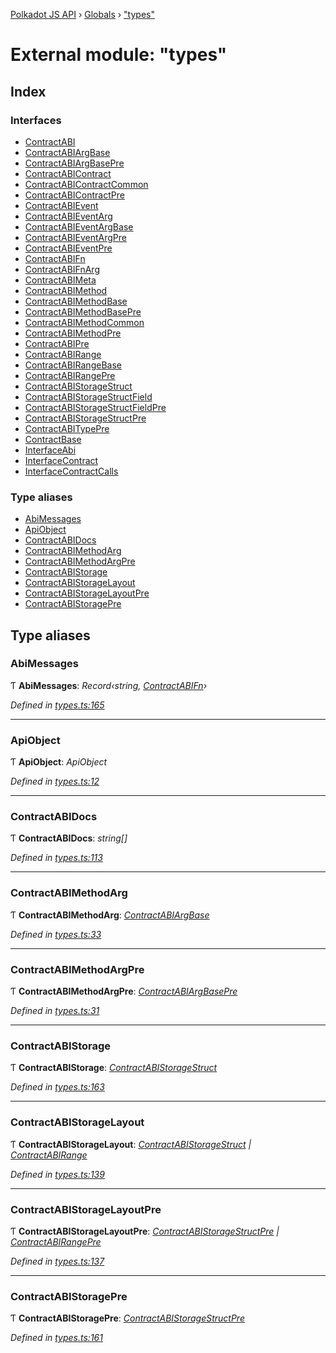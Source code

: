 [Polkadot JS API](../README.md) › [Globals](../globals.md) › ["types"](_types_.md)

# External module: "types"

## Index

### Interfaces

* [ContractABI](../interfaces/_types_.contractabi.md)
* [ContractABIArgBase](../interfaces/_types_.contractabiargbase.md)
* [ContractABIArgBasePre](../interfaces/_types_.contractabiargbasepre.md)
* [ContractABIContract](../interfaces/_types_.contractabicontract.md)
* [ContractABIContractCommon](../interfaces/_types_.contractabicontractcommon.md)
* [ContractABIContractPre](../interfaces/_types_.contractabicontractpre.md)
* [ContractABIEvent](../interfaces/_types_.contractabievent.md)
* [ContractABIEventArg](../interfaces/_types_.contractabieventarg.md)
* [ContractABIEventArgBase](../interfaces/_types_.contractabieventargbase.md)
* [ContractABIEventArgPre](../interfaces/_types_.contractabieventargpre.md)
* [ContractABIEventPre](../interfaces/_types_.contractabieventpre.md)
* [ContractABIFn](../interfaces/_types_.contractabifn.md)
* [ContractABIFnArg](../interfaces/_types_.contractabifnarg.md)
* [ContractABIMeta](../interfaces/_types_.contractabimeta.md)
* [ContractABIMethod](../interfaces/_types_.contractabimethod.md)
* [ContractABIMethodBase](../interfaces/_types_.contractabimethodbase.md)
* [ContractABIMethodBasePre](../interfaces/_types_.contractabimethodbasepre.md)
* [ContractABIMethodCommon](../interfaces/_types_.contractabimethodcommon.md)
* [ContractABIMethodPre](../interfaces/_types_.contractabimethodpre.md)
* [ContractABIPre](../interfaces/_types_.contractabipre.md)
* [ContractABIRange](../interfaces/_types_.contractabirange.md)
* [ContractABIRangeBase](../interfaces/_types_.contractabirangebase.md)
* [ContractABIRangePre](../interfaces/_types_.contractabirangepre.md)
* [ContractABIStorageStruct](../interfaces/_types_.contractabistoragestruct.md)
* [ContractABIStorageStructField](../interfaces/_types_.contractabistoragestructfield.md)
* [ContractABIStorageStructFieldPre](../interfaces/_types_.contractabistoragestructfieldpre.md)
* [ContractABIStorageStructPre](../interfaces/_types_.contractabistoragestructpre.md)
* [ContractABITypePre](../interfaces/_types_.contractabitypepre.md)
* [ContractBase](../interfaces/_types_.contractbase.md)
* [InterfaceAbi](../interfaces/_types_.interfaceabi.md)
* [InterfaceContract](../interfaces/_types_.interfacecontract.md)
* [InterfaceContractCalls](../interfaces/_types_.interfacecontractcalls.md)

### Type aliases

* [AbiMessages](_types_.md#abimessages)
* [ApiObject](_types_.md#apiobject)
* [ContractABIDocs](_types_.md#contractabidocs)
* [ContractABIMethodArg](_types_.md#contractabimethodarg)
* [ContractABIMethodArgPre](_types_.md#contractabimethodargpre)
* [ContractABIStorage](_types_.md#contractabistorage)
* [ContractABIStorageLayout](_types_.md#contractabistoragelayout)
* [ContractABIStorageLayoutPre](_types_.md#contractabistoragelayoutpre)
* [ContractABIStoragePre](_types_.md#contractabistoragepre)

## Type aliases

###  AbiMessages

Ƭ **AbiMessages**: *Record‹string, [ContractABIFn](../interfaces/_types_.contractabifn.md)›*

*Defined in [types.ts:165](https://github.com/polkadot-js/api/blob/6e96fd6a55/packages/api-contract/src/types.ts#L165)*

___

###  ApiObject

Ƭ **ApiObject**: *ApiObject<ApiType>*

*Defined in [types.ts:12](https://github.com/polkadot-js/api/blob/6e96fd6a55/packages/api-contract/src/types.ts#L12)*

___

###  ContractABIDocs

Ƭ **ContractABIDocs**: *string[]*

*Defined in [types.ts:113](https://github.com/polkadot-js/api/blob/6e96fd6a55/packages/api-contract/src/types.ts#L113)*

___

###  ContractABIMethodArg

Ƭ **ContractABIMethodArg**: *[ContractABIArgBase](../interfaces/_types_.contractabiargbase.md)*

*Defined in [types.ts:33](https://github.com/polkadot-js/api/blob/6e96fd6a55/packages/api-contract/src/types.ts#L33)*

___

###  ContractABIMethodArgPre

Ƭ **ContractABIMethodArgPre**: *[ContractABIArgBasePre](../interfaces/_types_.contractabiargbasepre.md)*

*Defined in [types.ts:31](https://github.com/polkadot-js/api/blob/6e96fd6a55/packages/api-contract/src/types.ts#L31)*

___

###  ContractABIStorage

Ƭ **ContractABIStorage**: *[ContractABIStorageStruct](../interfaces/_types_.contractabistoragestruct.md)*

*Defined in [types.ts:163](https://github.com/polkadot-js/api/blob/6e96fd6a55/packages/api-contract/src/types.ts#L163)*

___

###  ContractABIStorageLayout

Ƭ **ContractABIStorageLayout**: *[ContractABIStorageStruct](../interfaces/_types_.contractabistoragestruct.md) | [ContractABIRange](../interfaces/_types_.contractabirange.md)*

*Defined in [types.ts:139](https://github.com/polkadot-js/api/blob/6e96fd6a55/packages/api-contract/src/types.ts#L139)*

___

###  ContractABIStorageLayoutPre

Ƭ **ContractABIStorageLayoutPre**: *[ContractABIStorageStructPre](../interfaces/_types_.contractabistoragestructpre.md) | [ContractABIRangePre](../interfaces/_types_.contractabirangepre.md)*

*Defined in [types.ts:137](https://github.com/polkadot-js/api/blob/6e96fd6a55/packages/api-contract/src/types.ts#L137)*

___

###  ContractABIStoragePre

Ƭ **ContractABIStoragePre**: *[ContractABIStorageStructPre](../interfaces/_types_.contractabistoragestructpre.md)*

*Defined in [types.ts:161](https://github.com/polkadot-js/api/blob/6e96fd6a55/packages/api-contract/src/types.ts#L161)*

